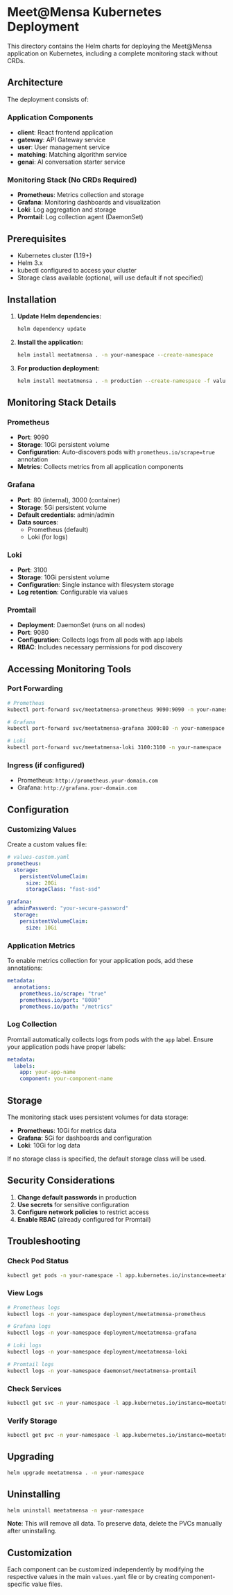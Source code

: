 # Meet@Mensa Kubernetes Deployment

This directory contains the Helm charts for deploying the Meet@Mensa application on Kubernetes, including a complete monitoring stack without CRDs.

## Architecture

The deployment consists of:

### Application Components

- **client**: React frontend application
- **gateway**: API Gateway service
- **user**: User management service
- **matching**: Matching algorithm service
- **genai**: AI conversation starter service

### Monitoring Stack (No CRDs Required)

- **Prometheus**: Metrics collection and storage
- **Grafana**: Monitoring dashboards and visualization
- **Loki**: Log aggregation and storage
- **Promtail**: Log collection agent (DaemonSet)

## Prerequisites

- Kubernetes cluster (1.19+)
- Helm 3.x
- kubectl configured to access your cluster
- Storage class available (optional, will use default if not specified)

## Installation

1. **Update Helm dependencies:**

   ```bash
   helm dependency update
   ```

2. **Install the application:**

   ```bash
   helm install meetatmensa . -n your-namespace --create-namespace
   ```

3. **For production deployment:**
   ```bash
   helm install meetatmensa . -n production --create-namespace -f values-production.yaml
   ```

## Monitoring Stack Details

### Prometheus

- **Port**: 9090
- **Storage**: 10Gi persistent volume
- **Configuration**: Auto-discovers pods with `prometheus.io/scrape=true` annotation
- **Metrics**: Collects metrics from all application components

### Grafana

- **Port**: 80 (internal), 3000 (container)
- **Storage**: 5Gi persistent volume
- **Default credentials**: admin/admin
- **Data sources**:
  - Prometheus (default)
  - Loki (for logs)

### Loki

- **Port**: 3100
- **Storage**: 10Gi persistent volume
- **Configuration**: Single instance with filesystem storage
- **Log retention**: Configurable via values

### Promtail

- **Deployment**: DaemonSet (runs on all nodes)
- **Port**: 9080
- **Configuration**: Collects logs from all pods with app labels
- **RBAC**: Includes necessary permissions for pod discovery

## Accessing Monitoring Tools

### Port Forwarding

```bash
# Prometheus
kubectl port-forward svc/meetatmensa-prometheus 9090:9090 -n your-namespace

# Grafana
kubectl port-forward svc/meetatmensa-grafana 3000:80 -n your-namespace

# Loki
kubectl port-forward svc/meetatmensa-loki 3100:3100 -n your-namespace
```

### Ingress (if configured)

- Prometheus: `http://prometheus.your-domain.com`
- Grafana: `http://grafana.your-domain.com`

## Configuration

### Customizing Values

Create a custom values file:

```yaml
# values-custom.yaml
prometheus:
  storage:
    persistentVolumeClaim:
      size: 20Gi
      storageClass: "fast-ssd"

grafana:
  adminPassword: "your-secure-password"
  storage:
    persistentVolumeClaim:
      size: 10Gi
```

### Application Metrics

To enable metrics collection for your application pods, add these annotations:

```yaml
metadata:
  annotations:
    prometheus.io/scrape: "true"
    prometheus.io/port: "8080"
    prometheus.io/path: "/metrics"
```

### Log Collection

Promtail automatically collects logs from pods with the `app` label. Ensure your application pods have proper labels:

```yaml
metadata:
  labels:
    app: your-app-name
    component: your-component-name
```

## Storage

The monitoring stack uses persistent volumes for data storage:

- **Prometheus**: 10Gi for metrics data
- **Grafana**: 5Gi for dashboards and configuration
- **Loki**: 10Gi for log data

If no storage class is specified, the default storage class will be used.

## Security Considerations

1. **Change default passwords** in production
2. **Use secrets** for sensitive configuration
3. **Configure network policies** to restrict access
4. **Enable RBAC** (already configured for Promtail)

## Troubleshooting

### Check Pod Status

```bash
kubectl get pods -n your-namespace -l app.kubernetes.io/instance=meetatmensa
```

### View Logs

```bash
# Prometheus logs
kubectl logs -n your-namespace deployment/meetatmensa-prometheus

# Grafana logs
kubectl logs -n your-namespace deployment/meetatmensa-grafana

# Loki logs
kubectl logs -n your-namespace deployment/meetatmensa-loki

# Promtail logs
kubectl logs -n your-namespace daemonset/meetatmensa-promtail
```

### Check Services

```bash
kubectl get svc -n your-namespace -l app.kubernetes.io/instance=meetatmensa
```

### Verify Storage

```bash
kubectl get pvc -n your-namespace -l app.kubernetes.io/instance=meetatmensa
```

## Upgrading

```bash
helm upgrade meetatmensa . -n your-namespace
```

## Uninstalling

```bash
helm uninstall meetatmensa -n your-namespace
```

**Note**: This will remove all data. To preserve data, delete the PVCs manually after uninstalling.

## Customization

Each component can be customized independently by modifying the respective values in the main `values.yaml` file or by creating component-specific value files.
